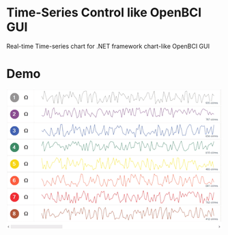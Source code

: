 # Time-Series Control like OpenBCI GUI
Real-time Time-series chart for .NET framework chart-like OpenBCI GUI

# Demo
<img src="https://github.com/Dhanabhon/TimeSeriesControl-Like_OpenBCI_GUI/blob/master/time-series-demo.gif"/>

